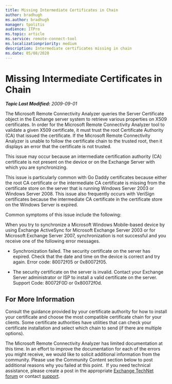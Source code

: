 ```yaml
---
title: Missing Intermediate Certificates in Chain
author: bradhugh
ms.author: bradhugh
manager: tpolitis
audience: ITPro 
ms.topic: article 
ms.service: remote-connect-tool
ms.localizationpriority: medium
description: Intermediate certificates missing in chain
ms.date: 05/08/2020
---
```


# Missing Intermediate Certificates in Chain


_**Topic Last Modified:** 2009-09-01_

The Microsoft Remote Connectivity Analyzer queries the Server Certificate object in the Exchange server system to retrieve various properties on X509 certificates. In order for the Microsoft Remote Connectivity Analyzer tool to validate a given X509 certificate, it must trust the root Certificate Authority (CA) that issued the certificate. If the Microsoft Remote Connectivity Analyzer is unable to follow the certificate chain to the trusted root, then it displays an error that the certificate is not trusted.

This issue may occur because an intermediate certification authority (CA) certificate is not present on the device or on the Exchange Server with which you are synchronizing.

This issue is particularly common with Go Daddy certificates because either the root CA certificate or the intermediate CA certificate is missing from the certificate store on the server that is running Windows Server 2003 or Windows Server 2008. This issue also frequently occurs with VeriSign certificates because the intermediate CA certificate in the certificate store on the Windows Server is expired.

Common symptoms of this issue include the following:

When you try to synchronize a Microsoft Windows Mobile-based device by using Exchange ActiveSync for Microsoft Exchange Server 2003 or for Microsoft Exchange Server 2007, synchronization is not successful and you receive one of the following error messages.

  - Synchronization failed. The security certificate on the server has expired. Check that the date and time on the device is correct and try again. Error code: 80072f05 or 0x80072f05.

  - The security certificate on the server is invalid. Contact your Exchange Server administrator or ISP to install a valid certificate on the server. Support Code: 80072F0D or 0x80072f0d.

## For More Information

Consult the guidance provided by your certificate authority for how to install your certificate and choose the most compatible certificate chain for your clients. Some certificate authorities have utilities that can check your certificate installation and select which chain to send (if there are multiple options).

The Microsoft Remote Connectivity Analyzer has limited documentation at this time. In an effort to improve the documentation for each of the errors you might receive, we would like to solicit additional information from the community. Please use the Community Content section below to post additional reasons why you failed at this point.  If you need technical assistance, please create a post in the appropriate [Exchange TechNet forum](https://go.microsoft.com/fwlink/?linkid=73420) or contact [support](https://go.microsoft.com/fwlink/?linkid=8158).
